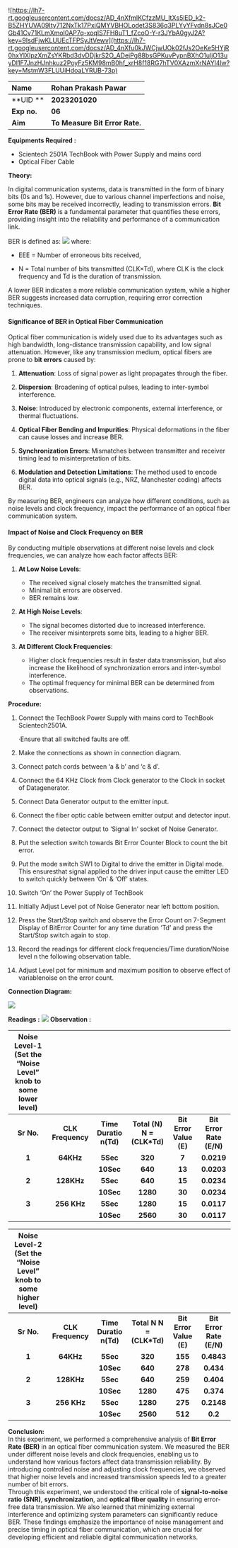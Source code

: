 ![https://lh7-rt.googleusercontent.com/docsz/AD_4nXfmlKCfzzMU_ItXs5lED_k2-B5ZHYUVA09Ity712NxTk17PxiQMYVBHOLodet3S836q3PLYyYFvdn8sJCe0Gb41Cv71KLmXmol0AP7q-xoqIS7FH8uT1_fZcoO-Y-r3JYbA0gyJ2A?key=9IsdFjwKLUUEcTFPSyJtVewv](https://lh7-rt.googleusercontent.com/docsz/AD_4nXfu0kJWCjwUOk02fJs2OeKe5HYjR0hxYlXIpzXmZsYKRbd3dvDDjkrS2O_ADejPg88bsGPKuvPypnBXhO1uljO13uyDl1F7JnzHJnhkuz2PoyFz5KM98mB0hf_xrH8f18RG7hTV0XAzmXrNAYl4lw?key=MstmW3FLUUiHdoaLYRUB-73p)

| Name        | Rohan Prakash Pawar            |
| :---------- | :----------------------------- |
| **UID **    | **2023201020**                 |
| **Exp no.** | **06**                         |
| **Aim**     | **To Measure Bit Error Rate.** |

**Equipments Required :**  
* Scientech 2501A TechBook with Power Supply and mains cord
* Optical Fiber Cable

**Theory:** 

In digital communication systems, data is transmitted in the form of binary bits (0s and 1s). However, due to various channel imperfections and noise, some bits may be received incorrectly, leading to transmission errors. **Bit Error Rate (BER)** is a fundamental parameter that quantifies these errors, providing insight into the reliability and performance of a communication link.

BER is defined as:
![](https://lh7-rt.googleusercontent.com/docsz/AD_4nXcmFzQt1zEfSFvx6FbgMS-fUgDMSzhrnrDEwNV0dMAIQNjq6ebsGvxvO8mrga6egCc452sJKGWVCqlvZQf9KkGQtX5jXTo9uJA--lU8EUz3nktE2yutr9ebFJDtEw9VQ0VAkSkXutyT0ZegUknZGzo?key=MstmW3FLUUiHdoaLYRUB-73p)
where:

* EEE \= Number of erroneous bits received,

* N \= Total number of bits transmitted (CLK×Td), where CLK is the clock frequency and Td is the duration of transmission.

A lower BER indicates a more reliable communication system, while a higher BER suggests increased data corruption, requiring error correction techniques.

#### **Significance of BER in Optical Fiber Communication**

Optical fiber communication is widely used due to its advantages such as high bandwidth, long-distance transmission capability, and low signal attenuation. However, like any transmission medium, optical fibers are prone to **bit errors** caused by:

1. **Attenuation**: Loss of signal power as light propagates through the fiber.  
2. **Dispersion**: Broadening of optical pulses, leading to inter-symbol interference.  
3. **Noise**: Introduced by electronic components, external interference, or thermal fluctuations.

4. **Optical Fiber Bending and Impurities**: Physical deformations in the fiber can cause losses and increase BER.  
5. **Synchronization Errors**: Mismatches between transmitter and receiver timing lead to misinterpretation of bits.  
6. **Modulation and Detection Limitations**: The method used to encode digital data into optical signals (e.g., NRZ, Manchester coding) affects BER.

By measuring BER, engineers can analyze how different conditions, such as noise levels and clock frequency, impact the performance of an optical fiber communication system.

#### **Impact of Noise and Clock Frequency on BER**

By conducting multiple observations at different noise levels and clock frequencies, we can analyze how each factor affects BER:

1. **At Low Noise Levels**:

   * The received signal closely matches the transmitted signal.  
   * Minimal bit errors are observed.  
   * BER remains low.

2. **At High Noise Levels**:

   * The signal becomes distorted due to increased interference.  
   * The receiver misinterprets some bits, leading to a higher BER.

3. **At Different Clock Frequencies**:

   * Higher clock frequencies result in faster data transmission, but also increase the likelihood of synchronization errors and inter-symbol interference.  
   * The optimal frequency for minimal BER can be determined from observations.

**Procedure:**

1. Connect the TechBook Power Supply with mains cord to TechBook Scientech2501A.

   ·Ensure that all switched faults are off.

2. Make the connections as shown in connection diagram.

3. Connect patch cords between ‘a & b’ and ‘c & d’.  
4. Connect the 64 KHz Clock from Clock generator to the Clock in socket of Datagenerator.  
5. Connect Data Generator output to the emitter input.

6. Connect the fiber optic cable between emitter output and detector input.

7. Connect the detector output to ‘Signal In’ socket of Noise Generator.

8. Put the selection switch towards Bit Error Counter Block to count the bit error.  
9. Put the mode switch SW1 to Digital to drive the emitter in Digital mode. This ensuresthat signal applied to the driver input cause the emitter LED to switch quickly between ‘On’ & ‘Off’ states.  
10. Switch ‘On’ the Power Supply of TechBook

11. Initially Adjust Level pot of Noise Generator near left bottom position.  
12. Press the Start/Stop switch and observe the Error Count on 7-Segment Display of BitError Counter for any time duration ‘Td’ and press the Start/Stop switch again to stop.  
13. Record the readings for different clock frequencies/Time duration/Noise level n the following observation table.  
14. Adjust Level pot for minimum and maximum position to observe effect of variablenoise on the error count.

    

**Connection Diagram:**

![](https://lh7-rt.googleusercontent.com/docsz/AD_4nXcYlF4penobAm0d8Xh2enDpp47QOrXpFSKeg98wwkodFeZUS-4tdL5S84_sGdy1rJBmWoDrZbE_oXX3nfRoTwxVP378d2aGHGz4R2X01BwNBU8WOFZceChOthF4g3h7mSYgl3fYVEmM-G257gg39BA?key=MstmW3FLUUiHdoaLYRUB-73p)

**Readings :** 
![](https://lh7-rt.googleusercontent.com/docsz/AD_4nXd4ZQ39VOF6HLwZkpm-fs-3HwBMKSJCvwUvTmDhlMiauWKyEQhgrjEDZ8DXBDdmyrVIUHYwFL5fIIgl88bMJ7xizXhIHGs7QoxVkyu4Jgu2O24XJqvlbzrXea6SeLI_3fnAnkmli5_U08dHLHGXstg?key=MstmW3FLUUiHdoaLYRUB-73p)
**Observation :** 

| Noise Level-1 (Set the “Noise Level” knob to some lower level) |                   |                        |                               |                         |                          |
| :------------------------------------------------------------: | :---------------: | :--------------------: | :---------------------------: | :---------------------: | :----------------------: |
|                           **Sr No.**                           | **CLK Frequency** | **Time Duratio n(Td)** | **Total (N)  N \= (CLK\*Td)** | **Bit Error Value (E)** | **Bit Error Rate (E/N)** |
|                             **1**                              |     **64KHz**     |        **5Sec**        |            **320**            |          **7**          |        **0.0219**        |
|                                                                |                   |       **10Sec**        |            **640**            |         **13**          |        **0.0203**        |
|                             **2**                              |    **128KHz**     |        **5Sec**        |            **640**            |         **15**          |        **0.0234**        |
|                                                                |                   |       **10Sec**        |           **1280**            |         **30**          |        **0.0234**        |
|                             **3**                              |    **256 KHz**    |        **5Sec**        |           **1280**            |         **15**          |        **0.0117**        |
|                                                                |                   |       **10Sec**        |           **2560**            |         **30**          |        **0.0117**        |

| Noise Level-2 (Set the “Noise Level” knob to some higher level) |                   |                        |                            |                         |                          |
| :-------------------------------------------------------------: | :---------------: | :--------------------: | :------------------------: | :---------------------: | :----------------------: |
|                           **Sr No.**                            | **CLK Frequency** | **Time Duratio n(Td)** | **Total N N \= (CLK\*Td)** | **Bit Error Value (E)** | **Bit Error Rate (E/N)** |
|                              **1**                              |     **64KHz**     |        **5Sec**        |          **320**           |         **155**         |        **0.4843**        |
|                                                                 |                   |       **10Sec**        |          **640**           |         **278**         |        **0.434**         |
|                              **2**                              |    **128KHz**     |        **5Sec**        |          **640**           |         **259**         |        **0.404**         |
|                                                                 |                   |       **10Sec**        |          **1280**          |         **475**         |        **0.374**         |
|                              **3**                              |    **256 KHz**    |        **5Sec**        |          **1280**          |         **275**         |        **0.2148**        |
|                                                                 |                   |       **10Sec**        |          **2560**          |         **512**         |         **0.2**          |

**Conclusion:**  
In this experiment, we performed a comprehensive analysis of **Bit Error Rate (BER)** in an optical fiber communication system. We measured the BER under different noise levels and clock frequencies, enabling us to understand how various factors affect data transmission reliability. By introducing controlled noise and adjusting clock frequencies, we observed that higher noise levels and increased transmission speeds led to a greater number of bit errors.  
Through this experiment, we understood the critical role of **signal-to-noise ratio (SNR)**, **synchronization**, and **optical fiber quality** in ensuring error-free data transmission. We also learned that minimizing external interference and optimizing system parameters can significantly reduce BER. These findings emphasize the importance of noise management and precise timing in optical fiber communication, which are crucial for developing efficient and reliable digital communication networks.

